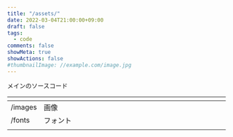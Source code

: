 ```yaml
---
title: "/assets/"
date: 2022-03-04T21:00:00+09:00
draft: false
tags:
  - code
comments: false
showMeta: true
showActions: false
#thumbnailImage: //example.com/image.jpg
---
```


メインのソースコード

| <img width="20%"/> | <img width="1000"/> |
| --- | --- |
| /images | 画像 |
| /fonts | フォント |
|||
